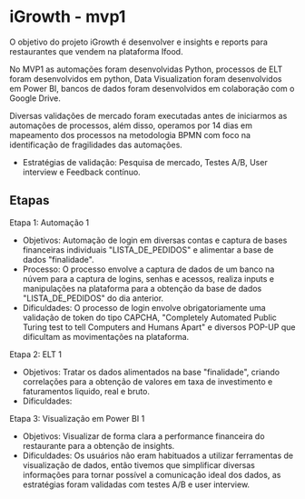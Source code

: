 # iGrowth - mvp1

O objetivo do projeto iGrowth é desenvolver e insights e reports para restaurantes que vendem na plataforma Ifood.

No MVP1 as automações foram desenvolvidas Python, processos de ELT  foram desenvolvidos em python, Data Visualization foram desenvolvidos em Power BI, bancos de dados foram desenvolvidos em colaboração com o Google Drive. 

Diversas validações de mercado foram executadas antes de iniciarmos as automações de processos, além disso, operamos por 14 dias em mapeamento dos processos na metodologia BPMN com foco na identificação de fragilidades das automações.
  - Estratégias de validação: Pesquisa de mercado, Testes A/B, User interview e Feedback contínuo.

## Etapas
Etapa 1: Automação 1
  - Objetivos: Automação de login em diversas contas e captura de bases financeiras individuais "LISTA_DE_PEDIDOS" e alimentar a base de dados "finalidade".
  - Processo: O processo envolve a captura de dados de um banco na núvem para a captura de logins, senhas e acessos, realiza inputs e manipulações na plataforma para a obtenção da base de dados "LISTA_DE_PEDIDOS" do dia anterior.
  - Dificuldades: O processo de login envolve obrigatoriamente uma validação de token do tipo CAPCHA, "Completely Automated Public Turing test to tell Computers and Humans Apart" e diversos POP-UP que dificultam as movimentações na plataforma.

Etapa 2: ELT 1
  - Objetivos: Tratar os dados alimentados na base "finalidade", criando correlações para a obtenção de valores em taxa de investimento e faturamentos liquido, real e bruto.
  - Dificuldades: 

Etapa 3: Visualização em Power BI 1
  - Objetivos: Visualizar de forma clara a performance financeira do restaurante para a obtenção de insights.
  - Dificuldades: Os usuários não eram habituados a utilizar ferramentas de visualização de dados, então tivemos que simplificar diversas informações para tornar possível a comunicação ideal dos dados, as estratégias foram validadas com testes A/B e user interview.

  
  
